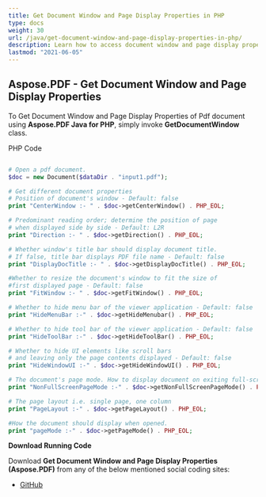 ```yaml
---
title: Get Document Window and Page Display Properties in PHP
type: docs
weight: 30
url: /java/get-document-window-and-page-display-properties-in-php/
description: Learn how to access document window and page display properties of a PDF file in PHP using Aspose.PDF.
lastmod: "2021-06-05"
---
```


## Aspose.PDF - Get Document Window and Page Display Properties

To Get Document Window and Page Display Properties of Pdf document using **Aspose.PDF Java for PHP**, simply invoke **GetDocumentWindow** class.

PHP Code

```php

# Open a pdf document.
$doc = new Document($dataDir . "input1.pdf");

# Get different document properties
# Position of document's window - Default: false
print "CenterWindow :- " . $doc->getCenterWindow() . PHP_EOL;

# Predominant reading order; determine the position of page
# when displayed side by side - Default: L2R
print "Direction :- " . $doc->getDirection() . PHP_EOL;

# Whether window's title bar should display document title.
# If false, title bar displays PDF file name - Default: false
print "DisplayDocTitle :- " . $doc->getDisplayDocTitle() . PHP_EOL;

#Whether to resize the document's window to fit the size of
#first displayed page - Default: false
print "FitWindow :- " . $doc->getFitWindow() . PHP_EOL;

# Whether to hide menu bar of the viewer application - Default: false
print "HideMenuBar :-" . $doc->getHideMenubar() . PHP_EOL;

# Whether to hide tool bar of the viewer application - Default: false
print "HideToolBar :-" . $doc->getHideToolBar() . PHP_EOL;

# Whether to hide UI elements like scroll bars
# and leaving only the page contents displayed - Default: false
print "HideWindowUI :-" . $doc->getHideWindowUI() . PHP_EOL;

# The document's page mode. How to display document on exiting full-screen mode.
print "NonFullScreenPageMode :-" . $doc->getNonFullScreenPageMode() . PHP_EOL;

# The page layout i.e. single page, one column
print "PageLayout :-" . $doc->getPageLayout() . PHP_EOL;

#How the document should display when opened.
print "pageMode :-" . $doc->getPageMode() . PHP_EOL;
```

**Download Running Code**

Download **Get Document Window and Page Display Properties (Aspose.PDF)** from any of the below mentioned social coding sites:

- [GitHub](https://github.com/aspose-pdf/Aspose.PDF-for-Java/blob/master/Plugins/Aspose_Pdf_Java_for_PHP/src/Aspose/Pdf/WorkingWithDocumentObject/GetDocumentWindow.php)
